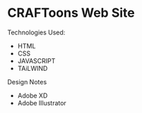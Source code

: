 # CRAFToons Web Site

Technologies Used:
- HTML
- CSS
- JAVASCRIPT
- TAiLWIND

Design Notes
- Adobe XD
- Adobe Illustrator

